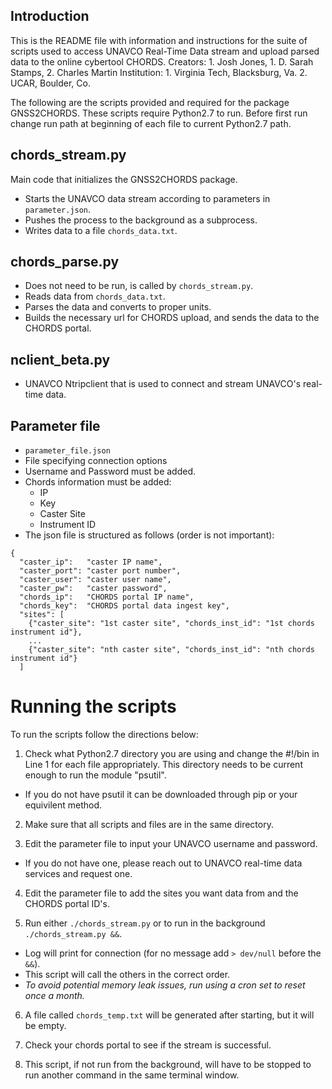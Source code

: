 ## Introduction

This is the README file with information and instructions for the suite of scripts used to access UNAVCO Real-Time Data stream and upload parsed data to the online cybertool CHORDS.
Creators: 1. Josh Jones, 1. D. Sarah Stamps, 2. Charles Martin
Institution: 1. Virginia Tech, Blacksburg, Va. 2. UCAR, Boulder, Co.

The following are the scripts provided and required for the package GNSS2CHORDS.
These scripts require Python2.7 to run.
Before first run change run path at beginning of each file to current Python2.7 path.

## chords_stream.py
Main code that initializes the GNSS2CHORDS package. 
* Starts the UNAVCO data stream according to parameters in `parameter.json`.
* Pushes the process to the background as a subprocess.
* Writes data to a file `chords_data.txt`.

## chords_parse.py
* Does not need to be run, is called by `chords_stream.py`. 
* Reads data from `chords_data.txt`.
* Parses the data and converts to proper units.
* Builds the necessary url for CHORDS upload, and sends the data to the CHORDS portal.

## nclient_beta.py
* UNAVCO Ntripclient that is used to connect and stream UNAVCO's real-time data.

## Parameter file
* `parameter_file.json`
* File specifying connection options
* Username and Password must be added.
* Chords information must be added:
	* IP
	* Key
	* Caster Site
	* Instrument ID
* The json file is structured as follows (order is not important):
```
{
  "caster_ip":   "caster IP name",
  "caster_port": "caster port number",
  "caster_user": "caster user name",
  "caster_pw":   "caster password",
  "chords_ip":   "CHORDS portal IP name",
  "chords_key":  "CHORDS portal data ingest key",
  "sites": [
    {"caster_site": "1st caster site", "chords_inst_id": "1st chords instrument id"},
    ...
    {"caster_site": "nth caster site", "chords_inst_id": "nth chords instrument id"}
  ] 
```

# Running the scripts
To run the scripts follow the directions below:

1. Check what Python2.7 directory you are using and change the #!/bin in Line 1 for each file appropriately. 
This directory needs to be current enough to run the module "psutil".
* If you do not have psutil it can be downloaded through pip or your equivilent method.

2. Make sure that all scripts and files are in the same directory.

3. Edit the parameter file to input your UNAVCO username and password.
* If you do not have one, please reach out to UNAVCO real-time data services and request one.

4. Edit the parameter file to add the sites you want data from and the CHORDS portal ID's.

5. Run either `./chords_stream.py` or to run in the background `./chords_stream.py &&`.
* Log will print for connection (for no message add `> dev/null` before the `&&`).
* This script will call the others in the correct order.
* _To avoid potential memory leak issues, run using a cron set to reset once a month._

6. A file called `chords_temp.txt` will be generated after starting, but it will be empty.

7. Check your chords portal to see if the stream is successful.

8. This script, if not run from the background, will have to be stopped to run another command in the same terminal window. 

